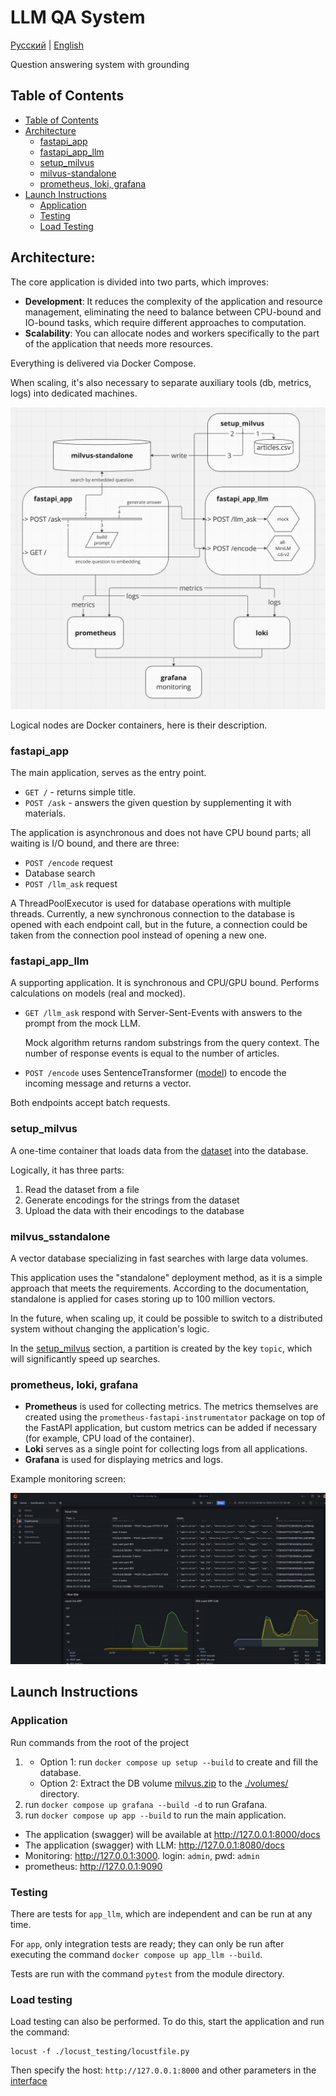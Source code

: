 # LLM QA System

[Русский](./README.ru.md) | [English](./README.md)

Question answering system with grounding

## Table of Contents

- [Table of Contents](#table-of-contents)
- [Architecture](#architecture)
  - [fastapi_app](#fastapi_app)
  - [fastapi_app_llm](#fastapi_app_llm)
  - [setup_milvus](#setup_milvus)
  - [milvus-standalone](#milvus-standalone)
  - [prometheus, loki, grafana](#prometheus-loki-grafana)
- [Launch Instructions](#launch-instructions)
  - [Application](#application)
  - [Testing](#testing)
  - [Load Testing](#load-testing)

## Architecture:

The core application is divided into two parts, which improves:

- **Development**: It reduces the complexity of the application and resource management, eliminating the need to balance between CPU-bound and IO-bound tasks, which require different approaches to computation.
- **Scalability**: You can allocate nodes and workers specifically to the part of the application that needs more resources.

Everything is delivered via Docker Compose.

When scaling, it's also necessary to separate auxiliary tools (db, metrics, logs) into dedicated machines.

![architecture](./imgs/miro.png)

Logical nodes are Docker containers, here is their description.

### fastapi_app

The main application, serves as the entry point.

- `GET /` - returns simple title.
- `POST /ask` - answers the given question by supplementing it with materials.

The application is asynchronous and does not have CPU bound parts; all waiting is I/O bound, and there are three:
- `POST /encode` request
- Database search
- `POST /llm_ask` request

A ThreadPoolExecutor is used for database operations with multiple threads.
Currently, a new synchronous connection to the database is opened with each endpoint call, but in the future, a connection could be taken from the connection pool instead of opening a new one.

### fastapi_app_llm

A supporting application. It is synchronous and CPU/GPU bound.
Performs calculations on models (real and mocked).

- `GET /llm_ask` respond with Server-Sent-Events with answers to the prompt from the mock LLM. 
    
    Mock algorithm returns random substrings from the query context. The number of response events is equal to the number of articles.
- `POST /encode` uses SentenceTransformer ([model](https://huggingface.co/sentence-transformers/all-MiniLM-L6-v2)) to encode the incoming message and returns a vector.

Both endpoints accept batch requests. 

### setup_milvus

A one-time container that loads data from the [dataset](https://www.kaggle.com/datasets/asad1m9a9h6mood/news-articles/data) into the database.

Logically, it has three parts:
1) Read the dataset from a file
2) Generate encodings for the strings from the dataset
3) Upload the data with their encodings to the database

### milvus_sstandalone

A vector database specializing in fast searches with large data volumes.

This application uses the "standalone" deployment method, as it is a simple approach that meets the requirements. According to the documentation, standalone is applied for cases storing up to 100 million vectors.

In the future, when scaling up, it could be possible to switch to a distributed system without changing the application's logic.

In the [setup_milvus](#setup_milvus) section, a partition is created by the key `topic`, which will significantly speed up searches.

### prometheus, loki, grafana

- **Prometheus** is used for collecting metrics. The metrics themselves are created using the `prometheus-fastapi-instrumentator` package on top of the FastAPI application, but custom metrics can be added if necessary (for example, CPU load of the container).
- **Loki** serves as a single point for collecting logs from all applications.
- **Grafana** is used for displaying metrics and logs.

Example monitoring screen:

![grafana](imgs/screenshot_grafana.png)

## Launch Instructions

### Application

Run commands from the root of the project

1. 
   - Option 1: run `docker compose up setup --build` to create and fill the database.
   - Option 2: Extract the DB volume [milvus.zip](./volumes/milvus.zip) to the [./volumes/](./volumes) directory.
2. run `docker compose up grafana --build -d` to run Grafana.
3. run `docker compose up app --build` to run the main application.

- The application (swagger) will be available at http://127.0.0.1:8000/docs
- The application (swagger) with LLM: http://127.0.0.1:8080/docs
- Monitoring: http://127.0.0.1:3000. login: `admin`, pwd: `admin`
- prometheus: http://127.0.0.1:9090

### Testing

There are tests for `app_llm`, which are independent and can be run at any time.

For `app`, only integration tests are ready; they can only be run after executing the command
`docker compose up app_llm --build`.

Tests are run with the command `pytest` from the module directory.

### Load testing

Load testing can also be performed. To do this, start the application and run the command:

```commandline
locust -f ./locust_testing/locustfile.py
```

Then specify the host: `http://127.0.0.1:8000` and other parameters in the [interface](http://localhost:8089)